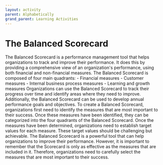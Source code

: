 ```yaml
---
layout: activity
parent: Alphabetically
grand_parent: Learning Activities
---
```


# The Balanced Scorecard

The Balanced Scorecard is a performance management tool that helps organizations to track and improve their performance. It does this by providing a comprehensive view of an organization's performance, using both financial and non-financial measures. The Balanced Scorecard is composed of four main quadrants: - Financial measures - Customer measures - Internal business process measures - Learning and growth measures Organizations can use the Balanced Scorecard to track their progress over time and identify areas where they need to improve. Additionally, the Balanced Scorecard can be used to develop annual performance goals and objectives. To create a Balanced Scorecard, organizations first need to identify the measures that are most important to their success. Once these measures have been identified, they can be categorized into the four quadrants of the Balanced Scorecard. Once the measures have been determined, organizations need to establish target values for each measure. These target values should be challenging but achievable. The Balanced Scorecard is a powerful tool that can help organizations to improve their performance. However, it is important to remember that the Scorecard is only as effective as the measures that are included in it. Therefore, organizations need to carefully select the measures that are most important to their success.

